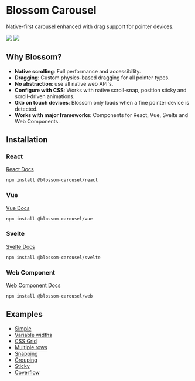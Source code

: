 # Blossom Carousel

Native-first carousel enhanced with drag support for pointer devices.

<p>
<a href="https://www.npmjs.com/package/@blossom-carousel/core"><img src="https://img.shields.io/npm/v/@blossom-carousel/core.svg?color=%23c1a8e2"></a>
<a href="https://bundlephobia.com/package/@blossom-carousel/core@0.1.2"><img src="https://img.shields.io/bundlephobia/minzip/@blossom-carousel/core?color=%238ab4f8&label=gzip%20size"></a>
</p>

## Why Blossom?

- **Native scrolling**: Full performance and accessibility.
- **Dragging**: Custom physics-based dragging for all pointer types.
- **No abstraction**: use all native web API's.
- **Configure with CSS**: Works with native scroll-snap, position sticky and scroll-driven animations.
- **0kb on touch devices**: Blossom only loads when a fine pointer device is detected.
- **Works with major frameworks**: Components for React, Vue, Svelte and Web Components.

## Installation

### React

[React Docs](./packages/react)

```bash
npm install @blossom-carousel/react
```

### Vue

[Vue Docs](./packages/vue)

```bash
npm install @blossom-carousel/vue
```

### Svelte

[Svelte Docs](./packages/svelte)

```bash
npm install @blossom-carousel/svelte
```

### Web Component

[Web Component Docs](./packages/web)

```bash
npm install @blossom-carousel/web
```

## Examples

- [Simple](https://www.blossom-carousel.com/docs/examples#simple)
- [Variable widths](https://www.blossom-carousel.com/docs/examples#variable-widths)
- [CSS Grid](https://www.blossom-carousel.com/docs/examples#css-grid)
- [Multiple rows](https://www.blossom-carousel.com/docs/examples#multiple-rows)
- [Snapping](https://www.blossom-carousel.com/docs/examples#snapping)
- [Grouping](https://www.blossom-carousel.com/docs/examples#grouping)
- [Sticky](https://www.blossom-carousel.com/docs/examples#sticky)
- [Coverflow](https://www.blossom-carousel.com/docs/examples#cover-flow)
